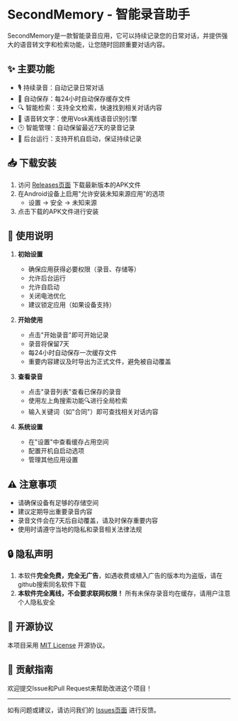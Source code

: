 # SecondMemory - 智能录音助手

SecondMemory是一款智能录音应用，它可以持续记录您的日常对话，并提供强大的语音转文字和检索功能，让您随时回顾重要对话内容。

## ✨ 主要功能

- 🎙️ 持续录音：自动记录日常对话
- 🔄 自动保存：每24小时自动保存缓存文件
- 🔍 智能检索：支持全文检索，快速找到相关对话内容
- 📝 语音转文字：使用Vosk离线语音识别引擎
- 🕒 智能管理：自动保留最近7天的录音记录
- 🚀 后台运行：支持开机自启动，保证持续记录

## 📥 下载安装

1. 访问 [Releases页面](https://github.com/YourUsername/SecondMemory/releases) 下载最新版本的APK文件
2. 在Android设备上启用"允许安装未知来源应用"的选项
   - 设置 -> 安全 -> 未知来源
3. 点击下载的APK文件进行安装

## 📱 使用说明

1. **初始设置**
   - 确保应用获得必要权限（录音、存储等）
   - 允许后台运行
   - 允许自启动
   - 关闭电池优化
   - 建议锁定应用（如果设备支持）

2. **开始使用**
   - 点击"开始录音"即可开始记录
   - 录音将保留7天
   - 每24小时自动保存一次缓存文件
   - 重要内容建议及时导出为正式文件，避免被自动覆盖

3. **查看录音**
   - 点击"录音列表"查看已保存的录音
   - 使用左上角搜索功能🔍进行全局检索
   - 输入关键词（如"合同"）即可查找相关对话内容

4. **系统设置**
   - 在"设置"中查看缓存占用空间
   - 配置开机自启动选项
   - 管理其他应用设置

## ⚠️ 注意事项

- 请确保设备有足够的存储空间
- 建议定期导出重要录音内容
- 录音文件会在7天后自动覆盖，请及时保存重要内容
- 使用时请遵守当地的隐私和录音相关法律法规

## 🔒 隐私声明
1. 本软件**完全免费，完全无广告**，如遇收费或植入广告的版本均为盗版，请在github搜索同名软件下载
2. **本软件完全离线，不会要求联网权限！** 所有未保存录音均在缓存，请用户注意个人隐私安全

## 📄 开源协议

本项目采用 [MIT License](LICENSE) 开源协议。

## 🤝 贡献指南

欢迎提交Issue和Pull Request来帮助改进这个项目！

---

如有问题或建议，请访问我们的 [Issues页面](https://github.com/YourUsername/SecondMemory/issues) 进行反馈。

